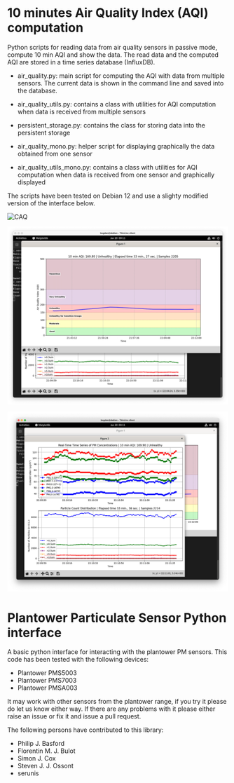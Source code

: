 # 10 minutes Air Quality Index (AQI) computation
Python scripts for reading data from air quality sensors in passive mode, compute 10 min AQI and show the data. The read data and the computed AQI are stored in a time series database (InfluxDB).

- air_quality.py: main script for computing the AQI with data from multiple sensors. The current data is shown in the command line and saved into the database.

- air_quality_utils.py: contains a class with utilities for AQI computation when data is received from multiple sensors

- persistent_storage.py: contains the class for storing data into the persistent storage

- air_quality_mono.py: helper script for displaying graphically the data obtained from one sensor

- air_quality_utils_mono.py: contains a class with utilities for AQI computation when data is received from one sensor and graphically displayed

The scripts have been tested on Debian 12 and use a slighty modified version of the interface below.

![CAQ](screenshots/current_data.png "Current air quality data")

![AQI](screenshots/aqi.png "10 min AQI")

![PM](screenshots/pm.png "Concentration and Number of particles")

# Plantower Particulate Sensor Python interface
A basic python interface for interacting with the plantower PM sensors.  This code has been tested with the following devices:
 * Plantower PMS5003
 * Plantower PMS7003
 * Plantower PMSA003
 
 It may work with other sensors from the plantower range, if you try it please do let us know either way.  If there are any problems with it please either raise an issue or fix it and issue a pull request.

The following persons have contributed to this library:
 * Philip J. Basford
 * Florentin M. J. Bulot
 * Simon J. Cox
 * Steven J. J. Ossont
 * serunis

